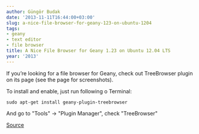 ```yaml
---
author: Güngör Budak
date: '2013-11-11T16:44:00+03:00'
slug: a-nice-file-browser-for-geany-123-on-ubuntu-1204
tags:
- geany
- text editor
- file browser
title: A Nice File Browser for Geany 1.23 on Ubuntu 12.04 LTS
year: '2013'
---
```


If you’re looking for a file browser for Geany, check out TreeBrowser plugin on its page (see the page for screenshots).

To install and enable, just run following o Terminal:

    sudo apt-get install geany-plugin-treebrowser

And go to "Tools" -> "Plugin Manager", check "TreeBrowser"

[Source](http://plugins.geany.org/treebrowser.html)
